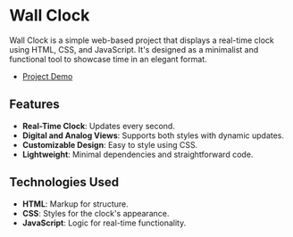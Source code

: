 # Wall Clock

Wall Clock is a simple web-based project that displays a real-time clock using HTML, CSS, and JavaScript. It's designed as a minimalist and functional tool to showcase time in an elegant format.
- [Project Demo](https://abdulrahman-mohamed-amin.github.io/Clock/)

## Features
- **Real-Time Clock**: Updates every second.
- **Digital and Analog Views**: Supports both styles with dynamic updates.
- **Customizable Design**: Easy to style using CSS.
- **Lightweight**: Minimal dependencies and straightforward code.

## Technologies Used
- **HTML**: Markup for structure.
- **CSS**: Styles for the clock's appearance.
- **JavaScript**: Logic for real-time functionality.

